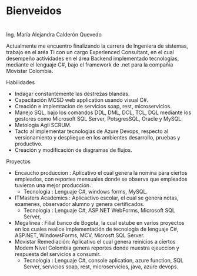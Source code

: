 # Bienveidos 
# 

Ing. María Alejandra Calderón Quevedo 

Actualmente me encuentro finalizando la carrera de Ingeniera de sistemas, trabajo en el aréa TI con un cargo Experienced Consultant, en el cual desempeño actividades en el área Backend implementado tecnologias, mediante el lenguaje C#, bajo el framework de .net para la compañia Movistar Colombia.

Habilidades 
* Indagar constantemente las destrezas blandas.
* Capacitación MCSD web application usando visual C#.
* Creación e implemtacion de servicios soap, rest, microservicios.
* Manejo SQL, bajo los comandos DDL, DML, DCL, TCL, DQL mediante los gestores como Microsoft SQL Server, PotsgresSQL, Oracle y MySQL.
* Metologia Agil SCRUM.
* Tacto al implementar tecnologias de Azure Devops, respecto al versionamiento y despliegue en los ambientes desarrollo, pruebas y productivo.
* Creación y modificación de diagramas de flujos.

Proyectos 
* Encaucho produccion : Aplicativo el cual genera la nomina para ciertos empleados, con reportes mensuales donde se observa que empleados tuvieron una mejor producción.
  - Tecnologia : Lenguaje C#, windows forms, MySQL.
* ITMasters Academics : Aplicactivo escolar, el cual se genera notas, examenes, observador alumno y genera certificados.
  - Tecnologia : Lenguaje C#, ASP.NET WebForms, Microsoft SQL Server, 
* Megalinea : Filial banco de Bogota, la cual estube en varios proyectos en los cuales realice implementación de tecnologia de lenguaje C#, ASP.NET, WindowsForms, MCV, Microsft SQL Server.
* Movistar Remediación: Aplicativo el cual genera reinicios a ciertos Modem Nivel Colombia genera reportes donde muestra ejeuccion y respuesta del servicios a consumir.
  - Tecnologia : Lenguaje C#, console aplication, azure function, SQL Server, servicios soap, rest, microservicios, java, azure devops.
    
 
